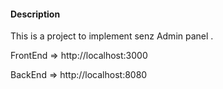 #### Description
This is a project to implement senz Admin panel .

FrontEnd => http://localhost:3000

BackEnd  => http://localhost:8080


